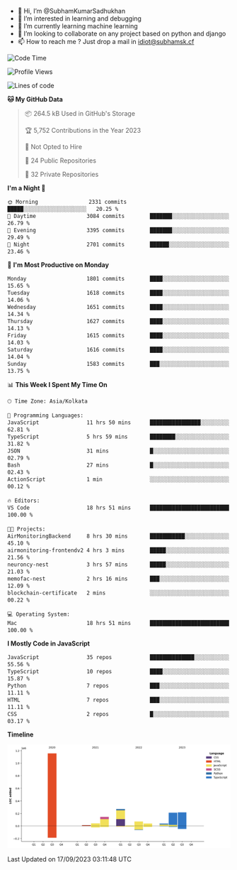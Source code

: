 - 👋 Hi, I’m @SubhamKumarSadhukhan
- 👀 I’m interested in learning and debugging
- 🌱 I’m currently learning machine learning
- 💞️ I’m looking to collaborate on any project based on python and django
- 📫 How to reach me ?
      Just drop a mail in idiot@subhamsk.cf

<!---
SubhamKumarSadhukhan/SubhamKumarSadhukhan is a ✨ special ✨ repository because its `README.md` (this file) appears on your GitHub profile.
You can click the Preview link to take a look at your changes.
--->


<!--START_SECTION:waka-->
![Code Time](http://img.shields.io/badge/Code%20Time-1%2C568%20hrs%2018%20mins-blue)

![Profile Views](http://img.shields.io/badge/Profile%20Views-11-blue)

![Lines of code](https://img.shields.io/badge/From%20Hello%20World%20I%27ve%20Written-2.2%20million%20lines%20of%20code-blue)

**🐱 My GitHub Data** 

> 📦 264.5 kB Used in GitHub's Storage 
 > 
> 🏆 5,752 Contributions in the Year 2023
 > 
> 🚫 Not Opted to Hire
 > 
> 📜 24 Public Repositories 
 > 
> 🔑 32 Private Repositories 
 > 
**I'm a Night 🦉** 

```text
🌞 Morning                2331 commits        █████░░░░░░░░░░░░░░░░░░░░   20.25 % 
🌆 Daytime                3084 commits        ███████░░░░░░░░░░░░░░░░░░   26.79 % 
🌃 Evening                3395 commits        ███████░░░░░░░░░░░░░░░░░░   29.49 % 
🌙 Night                  2701 commits        ██████░░░░░░░░░░░░░░░░░░░   23.46 % 
```
📅 **I'm Most Productive on Monday** 

```text
Monday                   1801 commits        ████░░░░░░░░░░░░░░░░░░░░░   15.65 % 
Tuesday                  1618 commits        ████░░░░░░░░░░░░░░░░░░░░░   14.06 % 
Wednesday                1651 commits        ████░░░░░░░░░░░░░░░░░░░░░   14.34 % 
Thursday                 1627 commits        ████░░░░░░░░░░░░░░░░░░░░░   14.13 % 
Friday                   1615 commits        ████░░░░░░░░░░░░░░░░░░░░░   14.03 % 
Saturday                 1616 commits        ████░░░░░░░░░░░░░░░░░░░░░   14.04 % 
Sunday                   1583 commits        ███░░░░░░░░░░░░░░░░░░░░░░   13.75 % 
```


📊 **This Week I Spent My Time On** 

```text
🕑︎ Time Zone: Asia/Kolkata

💬 Programming Languages: 
JavaScript               11 hrs 50 mins      ████████████████░░░░░░░░░   62.81 % 
TypeScript               5 hrs 59 mins       ████████░░░░░░░░░░░░░░░░░   31.82 % 
JSON                     31 mins             █░░░░░░░░░░░░░░░░░░░░░░░░   02.79 % 
Bash                     27 mins             █░░░░░░░░░░░░░░░░░░░░░░░░   02.43 % 
ActionScript             1 min               ░░░░░░░░░░░░░░░░░░░░░░░░░   00.12 % 

🔥 Editors: 
VS Code                  18 hrs 51 mins      █████████████████████████   100.00 % 

🐱‍💻 Projects: 
AirMonitoringBackend     8 hrs 30 mins       ███████████░░░░░░░░░░░░░░   45.10 % 
airmonitoring-frontendv2 4 hrs 3 mins        █████░░░░░░░░░░░░░░░░░░░░   21.56 % 
neuroncy-nest            3 hrs 57 mins       █████░░░░░░░░░░░░░░░░░░░░   21.03 % 
memofac-nest             2 hrs 16 mins       ███░░░░░░░░░░░░░░░░░░░░░░   12.09 % 
blockchain-certificate   2 mins              ░░░░░░░░░░░░░░░░░░░░░░░░░   00.22 % 

💻 Operating System: 
Mac                      18 hrs 51 mins      █████████████████████████   100.00 % 
```

**I Mostly Code in JavaScript** 

```text
JavaScript               35 repos            ██████████████░░░░░░░░░░░   55.56 % 
TypeScript               10 repos            ████░░░░░░░░░░░░░░░░░░░░░   15.87 % 
Python                   7 repos             ███░░░░░░░░░░░░░░░░░░░░░░   11.11 % 
HTML                     7 repos             ███░░░░░░░░░░░░░░░░░░░░░░   11.11 % 
CSS                      2 repos             █░░░░░░░░░░░░░░░░░░░░░░░░   03.17 % 
```



**Timeline**

![Lines of Code chart](https://raw.githubusercontent.com/SubhamKumarSadhukhan/SubhamKumarSadhukhan/main/assets/bar_graph.png)


 Last Updated on 17/09/2023 03:11:48 UTC
<!--END_SECTION:waka-->
